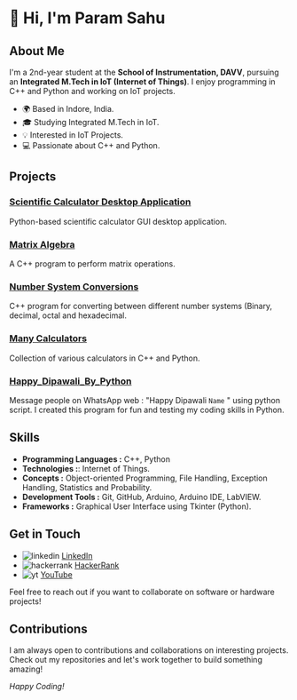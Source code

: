 # 👋 Hi, I'm Param Sahu

## About Me
I'm a 2nd-year student at the **School of Instrumentation, DAVV**, pursuing an **Integrated M.Tech in IoT (Internet of Things)**. I enjoy programming in C++ and Python and working on IoT projects.

- 🌍 Based in Indore, India.
- 🎓 Studying Integrated M.Tech in IoT.
- 💡 Interested in IoT Projects.
- 💻 Passionate about C++ and Python.

## Projects

### [Scientific Calculator Desktop Application](https://github.com/Param-Sahu/Scientific_Calculator_Desktop_Application)
Python-based scientific calculator GUI desktop application.

### [Matrix Algebra](https://github.com/Param-Sahu/Matrix_Algebra)
A C++ program to perform matrix operations.

### [Number System Conversions](https://github.com/Param-Sahu/Number_System_Conversions)
C++ program for converting between different number systems (Binary, decimal, octal and hexadecimal.

### [Many Calculators](https://github.com/Param-Sahu/MANY-CALCULATORS)
Collection of various calculators in C++ and Python.

### [Happy_Dipawali_By_Python](https://github.com/Param-Sahu/Happy_Dipawali_By_Python)
Message people on WhatsApp web : "Happy Dipawali `Name` " using python script. I created this program for fun and testing my coding skills in Python.



## Skills
- **Programming Languages :** C++, Python
- **Technologies :**: Internet of Things.
- **Concepts :** Object-oriented Programming, File Handling, Exception Handling, Statistics and Probability.
- **Development Tools :** Git, GitHub, Arduino, Arduino IDE, LabVIEW.
- **Frameworks :**  Graphical User Interface using Tkinter (Python).

## Get in Touch
- ![linkedin](https://github.com/Param-Sahu/Param-Sahu/assets/147901491/b2a45270-3487-472d-91d3-aadd8853c264)    [LinkedIn](https://www.linkedin.com/in/param-sahu)
- ![hackerrank](https://github.com/Param-Sahu/Param-Sahu/assets/147901491/a648a0c4-a30b-4bb0-95a1-d54f34ceb0f1)   [HackerRank](https://www.hackerrank.com/Param_Sahu)
- ![yt](https://github.com/Param-Sahu/Param-Sahu/assets/147901491/2bd5f2f6-3c0c-42bd-ad60-3d15ac1fad8f)  [YouTube](https://www.youtube.com/@Param-Sahu)

Feel free to reach out if you want to collaborate on software or hardware projects!

## Contributions
I am always open to contributions and collaborations on interesting projects. Check out my repositories and let's work together to build something amazing!

*Happy Coding!*
